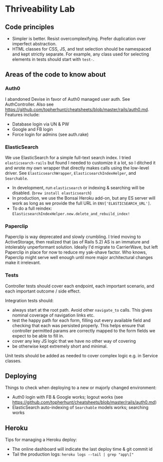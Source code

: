 # Thriveability Lab


## Code principles

- Simpler is better. Resist overcomplexifying. Prefer duplication over imperfect abstraction.
- HTML classes for CSS, JS, and test selection should be namespaced and kept strictly separate. For example, any class used for selecting elements in tests should start with `test-`.


## Areas of the code to know about


### Auth0

I abandoned Devise in favor of Auth0 managed user auth. See AuthController. Also see https://github.com/topherhunt/cheatsheets/blob/master/rails/auth0.md. Features include:

- Database login via UN & PW
- Google and FB login
- Force login for admins (see auth.rake)


### ElasticSearch

We use ElasticSearch for a simple full-text search index. I tried `elasticsearch-rails` but found I needed to customize it a lot, so I ditched it and wrote my own wrapper that directly makes calls using the low-level driver. See `ElasticsearchWrapper`, `ElasticsearchIndexHelper`, and `Searchable`.

- In development, run `elasticsearch` or indexing & searching will be disabled. (`brew install elasticsearch`)
- In production, we use the Bonsai Heroku add-on, but any ES server will work as long as we provide the full URL in `ENV['ELASTICSEARCH_URL']`.
- To do a full reindex: `ElasticsearchIndexHelper.new.delete_and_rebuild_index!`


### Paperclip

Paperclip is way deprecated and slowly crumbling. I tried moving to ActiveStorage, then realized that (as of Rails 5.2) AS is an immature and intolerably unperformant solution. Ideally I'd migrate to CarrierWave, but left Paperclip in place for now to reduce my yak-shave factor. Who knows, Paperclip might serve well enough until more major architectural changes make it irrelevant.


### Tests

Controller tests should cover each endpoint, each important scenario, and each important outcome / side effect.

Integration tests should:
- always  start at the root path. Avoid other `navigate_to` calls. This gives nominal coverage of navigation links etc.
- test the happy path for each form, filling out every available field and checking that each was persisted properly. This helps ensure that controller permitted params are correctly mapped to the form fields we expect to be able to fill in.
- cover any key JS logic that we have no other way of covering
- be otherwise kept extremely short and minimal.

Unit tests should be added as needed to cover complex logic e.g. in Service classes.


## Deploying

Things to check when deploying to a new or majorly changed environment:

- Auth0 login with FB & Google works; logout works
  (see https://github.com/topherhunt/cheatsheets/blob/master/rails/auth0.md)
- ElasticSearch auto-indexing of `Searchable` models works; searching works


## Heroku

Tips for managing a Heroku deploy:

- The online dashboard will indicate the last deploy time & git commit id
- Tail the production logs: `heroku logs --tail | grep "app\["`

